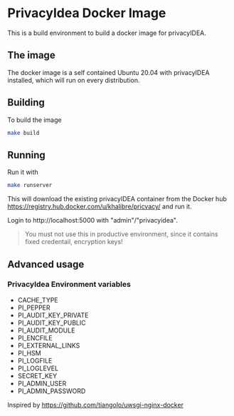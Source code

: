 # PrivacyIdea Docker Image

This is a build environment to build a docker image for privacyIDEA.

## The image
The docker image is a self contained Ubuntu 20.04 with privacyIDEA installed, which will run on every distribution.

## Building

To build the image

```bash
make build
```

## Running

Run it with

```bash
make runserver
```

This will download the existing privacyIDEA container from the Docker hub https://registry.hub.docker.com/u/khalibre/pricvacy/ and run it.

Login to http://localhost:5000 with "admin"/"privacyidea".

> You must not use this in productive environment, since it contains fixed credentail, encryption keys!

## Advanced usage

### PrivacyIdea Environment variables

- CACHE_TYPE
- PI_PEPPER
- PI_AUDIT_KEY_PRIVATE
- PI_AUDIT_KEY_PUBLIC
- PI_AUDIT_MODULE
- PI_ENCFILE
- PI_EXTERNAL_LINKS
- PI_HSM
- PI_LOGFILE
- PI_LOGLEVEL
- SECRET_KEY
- PI_ADMIN_USER
- PI_ADMIN_PASSWORD

Inspired by https://github.com/tiangolo/uwsgi-nginx-docker
